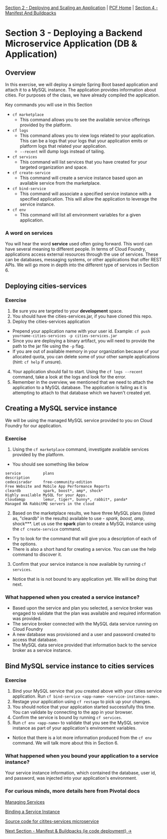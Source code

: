 [Section 2 - Deploying and Scaling an Application](DeployingBasics.md) | [PCF Home](README.md) | [Section 4 - Manifest And Buildpacks ](manifest.md)

# Section 3 - Deploying a Backend Microservice Application (DB & Application)

## Overview

In this exercise, we will deploy a simple Spring Boot based application and attach it to a MySQL instance.  The application provides information about cities.  For purposes of the class, we have already compiled the application.  

Key commands you will use in this Section

* `cf marketplace`
  * This command allows you to see the available service offerings provided by the platform.
* `cf logs`
  * This command allows you to view logs related to your application.  This can be a logs that your logs that your application emits or platform logs that related your application.
  * `--recent` will dump logs instead of tailing.
* `cf services`
  * This command will list services that you have created for your targeted organization and space.
* `cf create-service`
  * This command will create a service instance based upon an available service from the marketplace.  
* `cf bind-service`
  * This command will associate a specified service instance with a specified application.  This will allow the application to leverage the service instance.
* `cf env`
  * This command will list all environment variables for a given application.

### A word on services

You will hear the word **service** used often going forward.  This word can have several meaning to different people.  In terms of Cloud Foundry, applications access external resources through the use of services.  These can be databases, messaging systems, or other applications that offer REST APIs.  We will go more in depth into the different type of services in Section 6.

## Deploying cities-services

### Exercise

1. Be sure you are targeted to your **development** space.
2. You should have the cities-services.jar, if you have cloned this repo.  
3. Deploy the cities-services application
  * Prepend your application name with your user id. Example: `cf push yourname-cities-services -p cities-services.jar`
  * Since you are deploying a binary artifact, you will need to provide the path to the jar file using the `-p` flag.
  * If you are out of available memory in your organization because of your allocated quota, you can delete some of your other sample applications (hint: `cf help` if unsure).
4. Your application should fail to start.  Using the `cf logs --recent` command, take a look at the logs and look for the error.
5. Remember in the overview, we mentioned that we need to attach the application to a MySQL database.  The application is failing as it is attempting to attach to that database which we haven't created yet.

## Creating a MySQL service instance

We will be using the managed MySQL service provided to you on Cloud Foundry for our application.

### Exercise

1. Using the `cf marketplace` command, investigate available services provided by the platform.
  * You should see something like below
```
service          plans                                                           description
cedexisradar     free-community-edition                                          Free Website and Mobile App Performance Reports
cleardb          spark, boost*, amp*, shock*                                     Highly available MySQL for your Apps.
cloudamqp        lemur, tiger*, bunny*, rabbit*, panda*                          Managed HA RabbitMQ servers in the cloud
```
2. Based on the marketplace results, we have three MySQL plans (listed as, "cleardb" in the results) available to use - **spark, boost*, amp*, shock***.  Let us use the **spark** plan to create a MySQL instance using the `cf create-service` command. 
  * Try to look for the command that will give you a description of each of the options. 
  * There is also a short hand for creating a service.  You can use the help command to discover it.
3. Confirm that your service instance is now available by running `cf services`.
  * Notice that is is not bound to any application yet.  We will be doing that next.

### What happened when you created a service instance?

* Based upon the service and plan you selected, a service broker was engaged to validate that the plan was available and required information was provided.
* The service broker connected with the MySQL data service running on Cloud Foundry
* A new database was provisioned and a user and password created to access that database.
* The MySQL data service provided that information back to the service broker as a service instance.

## Bind MySQL service instance to cities services

### Exercise
1. Bind your MySQL service that you created above with your cities service application.  Run `cf bind-service <app-name> <service-instance-name>`.
2. Restage your application using `cf restage` to pick up your changes.
3. You should notice that your application started successfully this time.  You can validate by connecting to the app in your browser.
4. Confirm the service is bound by running `cf services`.
5. Run `cf env <app-name>` to validate that you see the MySQL service instance as part of your application's environment variables.
  * Notice that there is a lot more information produced from the `cf env` command.  We will talk more about this in Section 6.

### What happened when you bound your application to a service instance?

Your service instance information, which contained the database, user id, and password, was injected into your application's environment.

### For curious minds, more details here from Pivotal docs

[Managing Services](http://docs.pivotal.io/pivotalcf/devguide/services/managing-services.html)

[Binding a Service Instance](http://docs.pivotal.io/pivotalcf/devguide/services/bind-service.html)

[Source code for citites-services microservice](https://github.com/krujos/pcf-workshop/tree/master/dev-experience/cities)

[Next Section - Manifest & Buildpacks (ie code deployment) ->](manifest.md)

